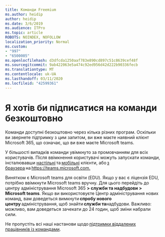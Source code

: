 ```yaml
---
title: Команди Freemium
ms.author: heidip
author: heidip
ms.date: 3/6/2019
ms.audience: ITPro
ms.topic: article
ROBOTS: NOINDEX, NOFOLLOW
localization_priority: Normal
ms.custom:
- "997"
- "6500005"
ms.openlocfilehash: d3dfcda1250aaf783e890cd897c51c8639cef48f
ms.sourcegitcommit: 9ab422063e5a474c92ed956d42d222b90336fecb
ms.translationtype: MT
ms.contentlocale: uk-UA
ms.lasthandoff: 03/11/2020
ms.locfileid: "42599361"
---
```

# <a name="id-like-to-sign-up-for-teams-for-free"></a>Я хотів би підписатися на команди безкоштовно

Команди доступні безкоштовно через кілька різних програм. Оскільки ви звернете підтримку з цим запитом, ви вже маєте наявний клієнт Microsoft 365, що означає, що ви вже маєте Microsoft teams.

У більшості випадків команди увімкнуто за промовчанням для всіх користувачів. Після ввімкнення користувачі можуть запускати команди, інсталювавши [настільні](https://docs.microsoft.com/MicrosoftTeams/get-clients#desktop-client) та [мобільні](https://docs.microsoft.com/MicrosoftTeams/get-clients#mobile-clients) клієнти, або [з браузера](https://docs.microsoft.com/MicrosoftTeams/get-clients#web-client) на <https://teams.microsoft.com.>

Винятком є Microsoft teams для освіти (EDU). Якщо у вас є ліцензія EDU, потрібно ввімкнути Microsoft teams вручну. Для цього перейдіть до центру адміністрування Microsoft 365 **> служби та надбудови > Microsoft teams**. Якщо ви використовуєте Центр адміністрування нових команд, вам доведеться вимкнути **спробу нового центру** адміністрування, щоб знайти **служби та**надбудови. Важливо: можливо, вам доведеться зачекати до 24 годин, щоб зміни набрали сили.

Не пропустіть всі наші настанови щодо [підтримки віддалених працівників із командами](https://docs.microsoft.com/MicrosoftTeams/support-remote-work-with-teams).
